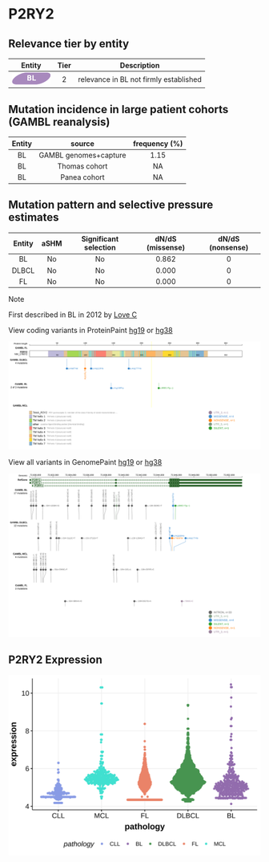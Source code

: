 # P2RY2

## Relevance tier by entity

|Entity|Tier|Description                           |
|:------:|:----:|--------------------------------------|
|![BL](images/icons/BL_tier2.png)    |2   |relevance in BL not firmly established|

## Mutation incidence in large patient cohorts (GAMBL reanalysis)

|Entity|source               |frequency (%)|
|:------:|:---------------------:|:-------------:|
|BL    |GAMBL genomes+capture|1.15         |
|BL    |Thomas cohort        |  NA         |
|BL    |Panea cohort         |  NA         |

## Mutation pattern and selective pressure estimates

|Entity|aSHM|Significant selection|dN/dS (missense)|dN/dS (nonsense)|
|:------:|:----:|:---------------------:|:----------------:|:----------------:|
|BL    |No  |No                   |0.862           |0               |
|DLBCL |No  |No                   |0.000           |0               |
|FL    |No  |No                   |0.000           |0               |


> [!NOTE]
> First described in BL in 2012 by [Love C](https://pubmed.ncbi.nlm.nih.gov/23143597)


View coding variants in ProteinPaint [hg19](https://morinlab.github.io/LLMPP/GAMBL/P2RY2_protein.html)  or [hg38](https://morinlab.github.io/LLMPP/GAMBL/P2RY2_protein_hg38.html)

![image](images/proteinpaint/P2RY2_NM_176072.svg)

View all variants in GenomePaint [hg19](https://morinlab.github.io/LLMPP/GAMBL/P2RY2.html)  or [hg38](https://morinlab.github.io/LLMPP/GAMBL/P2RY2_hg38.html)

![image](images/proteinpaint/P2RY2.svg)
## P2RY2 Expression
![image](images/gene_expression/P2RY2_by_pathology.svg)
<!-- ORIGIN: loveGeneticLandscapeMutations2012 -->
<!-- BL: loveGeneticLandscapeMutations2012 -->

